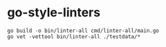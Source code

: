 # go-style-linters

```
go build -o bin/linter-all cmd/linter-all/main.go
go vet -vettool bin/linter-all ./testdata/*
```
